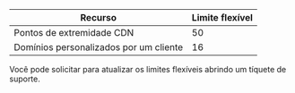 
| Recurso | Limite flexível 
--- | ---
| Pontos de extremidade CDN | 50
| Domínios personalizados por um cliente| 16

Você pode solicitar para atualizar os limites flexíveis abrindo um tíquete de suporte.

<!---HONumber=August15_HO7-->